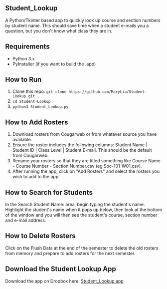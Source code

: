 ## Student_Lookup
A Python/Tkinter based app to quickly look up course and section numbers by student name. This should save time when a student e-mails you a question, but you don't know what class they are in.

## Requirements
- Python 3.x
- PyInstaller (if you want to build the .app)

## How to Run
1. Clone this repo: `git clone https://github.com/MaryLia/Student-Lookup.git`
2. `cd Student-Lookup`
3. `python3 Student_Lookup.py`

## How to Add Rosters
1. Download rosters from Cougarweb or from whatever source you have available.
2. Ensure the roster includes the following columns: Student Name | Student ID | Class Level | Student E-mail.  This should be the default from Cougarweb.
3. Rename your rosters so that they are titled something like Course Name - Course Number - Section Number.csv (eg Soc-101-W01.csv).
4. After running the app, click on "Add Rosters" and select the rosters you wish to add to the app.

## How to Search for Students
In the Search Student Name: area, begin typing the student's name. Highlight the student's name when it pops up below, then look at the bottom of the window and you will then see the student's course, section number and e-mail address. 

## How to Delete Rosters
Click on the Flush Data at the end of the semester to delete the old rosters from memory and prepare to add rosters for the next semester.

## Download the Student Lookup App
Download the app on Dropbox here: [Student_Lookup.app]([url](https://www.dropbox.com/scl/fo/kw9d7h9j8hh5ayhnib3au/AKnY_ZPavaijGPaKBV4cRUQ?rlkey=7qb1s3zttnvcxmd6tc1b4r88i&st=0pavdsn8&dl=0))
